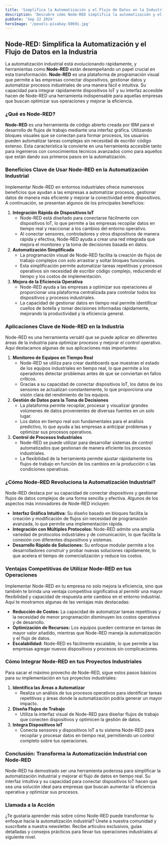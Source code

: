 ```yaml
---
title: 'Simplifica la Automatización y el Flujo de Datos en la Industria'
description: 'Descubre cómo Node-RED simplifica la automatización y el flujo de datos en la industria. Aprende a integrar dispositivos IoT y optimizar procesos operativos.'
pubDate: 'Sep 22 2024'
heroImage: '/pexels-pixabay-50691.jpg'
---
```


## Node-RED: Simplifica la Automatización y el Flujo de Datos en la Industria

La automatización industrial está evolucionando rápidamente, y herramientas como **Node-RED** están desempeñando un papel crucial en esta transformación. **Node-RED** es una plataforma de programación visual que permite a las empresas conectar dispositivos, gestionar datos y automatizar procesos industriales de una manera fácil e intuitiva. Su capacidad para integrar rápidamente dispositivos IoT y su interfaz accesible hacen de Node-RED una herramienta indispensable para aquellas empresas que buscan optimizar sus operaciones y mejorar la eficiencia.

### ¿Qué es Node-RED?

**Node-RED** es una herramienta de código abierto creada por IBM para el desarrollo de flujos de trabajo mediante una interfaz gráfica. Utilizando bloques visuales que se conectan para formar procesos, los usuarios pueden automatizar tareas complejas sin necesidad de escribir código extenso. Esta característica la convierte en una herramienta accesible tanto para ingenieros con conocimientos técnicos avanzados como para aquellos que están dando sus primeros pasos en la automatización.

### Beneficios Clave de Usar Node-RED en la Automatización Industrial

Implementar Node-RED en entornos industriales ofrece numerosos beneficios que ayudan a las empresas a automatizar procesos, gestionar datos de manera más eficiente y mejorar la conectividad entre dispositivos. A continuación, se presentan algunos de los principales beneficios:

1. **Integración Rápida de Dispositivos IoT**
    - Node-RED está diseñado para conectarse fácilmente con dispositivos IoT, lo que permite a las empresas recopilar datos en tiempo real y reaccionar a los cambios del entorno operativo.
    - Al conectar sensores, controladores y otros dispositivos de manera rápida y efectiva, Node-RED ayuda a crear una red integrada que mejora el monitoreo y la toma de decisiones basada en datos.
2. **Automatización Simplificada**
    - La programación visual de Node-RED facilita la creación de flujos de trabajo complejos con solo arrastrar y soltar bloques funcionales.
    - Esta simplificación permite automatizar tareas repetitivas y procesos operativos sin necesidad de escribir código complejo, reduciendo el tiempo y los costos de implementación.
3. **Mejora de la Eficiencia Operativa**
    - Node-RED ayuda a las empresas a optimizar sus operaciones al proporcionar una plataforma centralizada para controlar todos los dispositivos y procesos industriales.
    - La capacidad de gestionar datos en tiempo real permite identificar cuellos de botella y tomar decisiones informadas rápidamente, mejorando la productividad y la eficiencia general.

### Aplicaciones Clave de Node-RED en la Industria

Node-RED es una herramienta versátil que se puede aplicar en diferentes áreas de la industria para optimizar procesos y mejorar el control operativo. Aquí destacamos algunas de sus aplicaciones más importantes:

1. **Monitoreo de Equipos en Tiempo Real**
    - Node-RED se utiliza para crear dashboards que muestran el estado de los equipos industriales en tiempo real, lo que permite a los operadores detectar problemas antes de que se conviertan en fallos críticos.
    - Gracias a su capacidad de conectar dispositivos IoT, los datos de los sensores se actualizan constantemente, lo que proporciona una visión clara del rendimiento de los equipos.
2. **Gestión de Datos para la Toma de Decisiones**
    - La plataforma permite recopilar, procesar y visualizar grandes volúmenes de datos provenientes de diversas fuentes en un solo lugar.
    - Los datos en tiempo real son fundamentales para el análisis predictivo, lo que ayuda a las empresas a anticipar problemas y optimizar sus procesos operativos.
3. **Control de Procesos Industriales**
    - Node-RED se puede utilizar para desarrollar sistemas de control automatizados que gestionan de manera eficiente los procesos industriales.
    - La flexibilidad de la herramienta permite ajustar rápidamente los flujos de trabajo en función de los cambios en la producción o las condiciones operativas.

### ¿Cómo Node-RED Revoluciona la Automatización Industrial?

Node-RED destaca por su capacidad de conectar dispositivos y gestionar flujos de datos complejos de una forma sencilla y efectiva. Algunos de los aspectos más innovadores de Node-RED incluyen:

- **Interfaz Gráfica Intuitiva:** Su diseño basado en bloques facilita la creación y modificación de flujos sin necesidad de programación avanzada, lo que permite una implementación rápida.
- **Integración con Múltiples Protocolos:** Node-RED admite una amplia variedad de protocolos industriales y de comunicación, lo que facilita la conexión con diferentes dispositivos y sistemas.
- **Desarrollo Rápido de Soluciones:** Su enfoque modular permite a los desarrolladores construir y probar nuevas soluciones rápidamente, lo que acelera el tiempo de comercialización y reduce los costos.

### Ventajas Competitivas de Utilizar Node-RED en tus Operaciones

Implementar Node-RED en tu empresa no solo mejora la eficiencia, sino que también te brinda una ventaja competitiva significativa al permitir una mayor flexibilidad y capacidad de respuesta ante cambios en el entorno industrial. Aquí te mostramos algunas de las ventajas más destacadas:

- **Reducción de Costos:** La capacidad de automatizar tareas repetitivas y la necesidad de menor programación disminuyen los costos operativos y de desarrollo.
- **Optimización de Recursos:** Los equipos pueden centrarse en tareas de mayor valor añadido, mientras que Node-RED maneja la automatización y el flujo de datos.
- **Escalabilidad:** Node-RED es fácilmente escalable, lo que permite a las empresas agregar nuevos dispositivos y procesos sin complicaciones.

### Cómo Integrar Node-RED en tus Proyectos Industriales

Para sacar el máximo provecho de Node-RED, sigue estos pasos básicos para su implementación en tus proyectos industriales:

1. **Identifica las Áreas a Automatizar**
    - Realiza un análisis de tus procesos operativos para identificar tareas repetitivas y áreas donde la automatización podría generar un mayor impacto.
2. **Diseña Flujos de Trabajo**
    - Utiliza la interfaz visual de Node-RED para diseñar flujos de trabajo que conecten dispositivos y optimicen la gestión de datos.
3. **Integra Dispositivos IoT**
    - Conecta sensores y dispositivos IoT a tu sistema Node-RED para recopilar y procesar datos en tiempo real, permitiendo un control completo sobre tus operaciones.

### Conclusión: Transforma la Automatización Industrial con Node-RED

Node-RED ha demostrado ser una herramienta poderosa para simplificar la automatización industrial y mejorar el flujo de datos en tiempo real. Su interfaz intuitiva y su capacidad para conectar dispositivos IoT hacen que sea una solución ideal para empresas que buscan aumentar la eficiencia operativa y optimizar sus procesos.

### Llamada a la Acción

¿Te gustaría aprender más sobre cómo Node-RED puede transformar tu enfoque hacia la automatización industrial? Únete a nuestra comunidad y suscríbete a nuestra newsletter. Recibe artículos exclusivos, guías detalladas y consejos prácticos para llevar tus operaciones industriales al siguiente nivel.